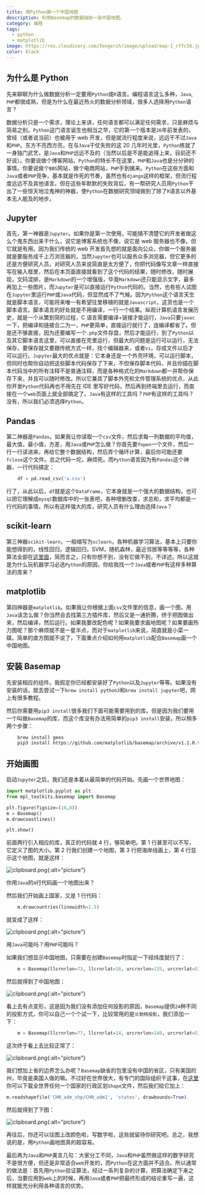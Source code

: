 ```yaml
---
title: 用Python画一个中国地图
description: 利用Basemap的数据描绘一张中国地图。
category: 编程
tags:
  - python
  - matplotlib
image: https://res.cloudinary.com/fengerzh/image/upload/map-1_rffc56.jpg
color: black
---
```


## 为什么是 Python

先来聊聊为什么做数据分析一定要用`Python`或`R`语言。编程语言这么多种，`Java`, `PHP`都很成熟，但是为什么在最近热火的数据分析领域，很多人选择用`Python`语言？

数据分析只是一个需求，理论上来讲，任何语言都可以满足任何需求，只是麻烦与简易之别。`Python`这门语言诞生也相当之早，它的第一个版本是`26`年前发表的，曾经（或者说当前）也被用于 web 开发，但是就流行程度来说，远远干不过`Java`和`PHP`。东方不亮西方亮，在与`Java`干仗失败的这 20 几年时光里，`Python`练就了一身独门武艺，是`Java`和`PHP`远远不及的（当然以后是不是能追得上来，目前还不好说）。你要说做个博客网站，`Python`的特长不在这里，`PHP`和`Java`也是分分钟的事情。你要说做个`BBS`网站，做个电商网站，`PHP`手到擒来。`Python`在这些方面和`Java`或者`PHP`竞争，基本就是作死的节奏，虽然也有`django`这样的框架，但流行程度远远不及其他语言。但在这些年默默的失败背后，有一帮研究人员用`Python`干出了一些惊天地泣鬼神的神器，使`Python`在数据研究领域做到了除了`R`语言以外基本无人能及的地步。

## Jupyter

首先，第一神器是`Jupyter`。如果你是第一次使用，可能搞不清楚它的开发者做这么个鬼东西出来干什么，说它是博客系统也不像，说它是 web 服务器也不像，但它就是有用。因为我们传统的 web 开发首先想的就是面向公众，你做一个服务器就是要服务成千上万浏览器的，当然`Jupyter`也可以服务众多浏览器，但它更多的还是方便研究人员，对研究人员来说简直是太方便了，你把代码像写文章一样直接写在输入框里，然后在本页面直接就看到了这个代码的结果，随时修改，随时展现，文码混排，是`Markdown`的一个增强版，毕竟`Markdown`还只能显示文字，最多再加上一些图片，而`Jupyter`是可以直接运行`Python`代码的。当然，也有些人试图在`Jupyter`里运行`PHP`或`Java`代码，但显然成不了气候。因为`Python`这个语言天生就是脚本语言，可能将来唯一有希望往里移植的就是`Javascript`，这货也是一个脚本语言。脚本语言的好处就是不用编译，一行一个结果。纵观计算机语言发展历史，就是一个从繁到简的过程，C 语言需要编译+链接才能运行，`Java`只要`javac`一下，把编译和链接合二为一，`PHP`更简单，直接运行就行了，连编译都省了。但是还不够直接，因为还要编写一个`.php`文件存盘，然后才能运行，到了`Python`以及其它脚本语言这里，可以直接在壳里运行，但最大的问题是运行可以运行，无法保存，要保存就又要跟传统方式一样，找个编辑器来，或者`vi`，存成文件以后才可以运行。`Jupyter`最大的优点就是：它本身还是一个外壳环境，可以运行脚本，但同时也帮你自动把这些脚本代码保存了下来，不但保存脚本代码，并且你插在脚本代码当中的所有注释不是普通注释，而是各种格式化的`Markdown`都一并帮你保存下来，并且可以随时修改。所以它兼具了脚本外壳和文件管理系统的优点，从此你开发`Python`代码再也不用先在 IDE 里写好代码，然后再到终端里去运行，而直接在一个`web`页面上就全部搞定了。`Java`有这样的工具吗？`PHP`有这样的工具吗？没有，所以我们必须选择`Python`。

## Pandas

第二神器是`Pandas`。如果我让你读取一个`csv`文件，然后求每一列数据的平均值，最大值，最小值，方差，用`Java`或`PHP`怎么做？你首先要`fopen`一个文件，然后一行一行读进来，再给它整个数据结构，然后弄个循环计算，最后你可能还要`fclose`这个文件。总之代码一坨，麻烦死。而`Python`语言因为有`Pandas`这个神器，一行代码搞定：

```python
    df = pd.read_csv('a.csv')
```

行了，从此以后，`df`就是这个`DataFrame`，它本身就是一个强大的数据结构，也可以把它理解成`mysql`数据库中的一张表吧，各种增删改查，求总和，求平均都是一行代码的事情。所以有这样强大的库，研究人员有什么理由选择`Java`？

## scikit-learn

第三神器`scikit-learn`，一般缩写为`sclearn`，各种机器学习算法，基本上只要你能想得到的，线性回归，逻辑回归，SVM，随机森林，最近邻居等等等等，各种算法全部在[这里面][1]，简而言之，只有你想不到，没有它做不到，不详述。所以这就是为什么玩机器学习必选`Python`的原因，你给我找一个`Java`或者`PHP`有这样多种算法的库来？

## matplotlib

第四神器是`matplotlib`。如果我让你根据上面`csv`文件里的信息，画一个图，用`Java`该怎么做？你当然会去找第三方插件库，然后又是一通折腾，终于把图做出来，然后编译，然后运行。如果我要改配色呢？如果我要求画地图呢？如果要画热力图呢？那个麻烦就不是一星半点，而对于`matplotlib`来说，简直就是小菜一碟。简单的直方图就不说了，下面重点介绍如何用`matplotlib`配合`Basemap`画一个中国地图。

## 安装 Basemap

先安装相应的组件。我假定你已经都安装好了`Python`以及`Jupyter`等等。如果没有安装的话，就去尝试一下`brew install python3`和`brew install jupyter`吧，网上有很多教程。

然后你需要用`pip3 install`很多我们下面可能需要用到的库。但是因为我们要用一个叫做`Basemap`的库，而这个库没有办法用简单的`pip3 install`安装，所以稍多两个步骤：

```bash
    brew install geos
    pip3 install https://github.com/matplotlib/basemap/archive/v1.1.0.tar.gz
```

## 开始画图

启动`Jupyter`之后，我们还是本着从最简单的代码开始。先画一个世界地图：

```python
import matplotlib.pyplot as plt
from mpl_toolkits.basemap import Basemap

plt.figure(figsize=(16,8))
m = Basemap()
m.drawcoastlines()

plt.show()
```

前面两行引入相应的库，真正的代码就 4 行，够简单吧。第 1 行甚至可以不写，它定义了图的大小。第 2 行我们创建一个地图，第 3 行把海岸线画上，第 4 行显示这个地图，就是这样：

![clipboard.png](https://segmentfault.com/img/bVTMis){:alt="picture"}

你用`Java`的`4`行代码画一个地图出来？

然后我们开始画上国家，又是 1 行代码：

```python
    m.drawcountries(linewidth=1.5)
```

就变成了这样：

![clipboard.png](https://segmentfault.com/img/bVTMiE){:alt="picture"}

用`Java`可能吗？用`PHP`可能吗？

如果我们想显示中国地图，只需要在创建`Basemap`时指定一下经纬度就行了：

```python
    m = Basemap(llcrnrlon=73, llcrnrlat=18, urcrnrlon=135, urcrnrlat=53)
```

然后就得到了中国地图：

![clipboard.png](https://segmentfault.com/img/bVTMmI){:alt="picture"}

看上去有点变形，这是因为我们没有添加任何投影的原因，`Basemap`提供`24`种不同的投影方式，你可以自己一个个试一下，比较常用的是`兰勃特投影`，我们添加一下：

```python
    m = Basemap(llcrnrlon=77, llcrnrlat=14, urcrnrlon=140, urcrnrlat=51, projection='lcc', lat_1=33, lat_2=45, lon_0=100)
```

这次终于看上去比较正常了：

![clipboard.png](https://segmentfault.com/img/bVTMnS){:alt="picture"}

我们想加上省的边界怎么办呢？`Basemap`缺省的包里没有中国的省区，只有美国的州，毕竟是美国人做的嘛。不过好在世界很大，有专门的国际组织干这事，在[这里][2]你可以下载全世界任何一个国家的行政区划`Shape`文件，然后我们给它加上：

```python
m.readshapefile('CHN_adm_shp/CHN_adm1', 'states', drawbounds=True)
```

然后就得到了下图：

![clipboard.png](https://segmentfault.com/img/bVTMo8){:alt="picture"}

再往后，你还可以往图上改颜色啦，写数字啦，这些就留待你研究吧。总之，我想说的是，用`Python`画地图真的超容易。

最后再为`Java`和`PHP`美言几句：大家分工不同，`Java`和`PHP`虽然做这样的数字研究不是很方便，但还是非常适合`web`开发的，而`Python`在这方面并不适合。所以通常的做法是：首先用`Python`验证算法，经过一系列复杂的计算，把算法确定下来之后，当要应用到`web`上的时候，再用`Java`或者`PHP`把最终形成的结论重写一遍，这样就能充分利用各种语言的优势。

[1]: http://scikit-learn.org/stable/user_guide.html
[2]: http://www.gadm.org/country
